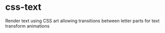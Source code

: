 # css-text
Render text using CSS art allowing transitions between letter parts for text transform animations
